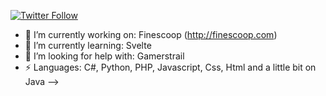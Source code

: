 <p>
  <a href="https://twitter.com/natecorkish">
    <img alt="Twitter Follow" src="https://img.shields.io/twitter/follow/natecorkish?style=for-the-badge">
  </a>
</p>


- 🔭 I’m currently working on: Finescoop (http://finescoop.com)
- 🌱 I’m currently learning: Svelte
- 🤔 I’m looking for help with: Gamerstrail
- ⚡ Languages: C#, Python, PHP, Javascript, Css, Html and a little bit on Java
-->
